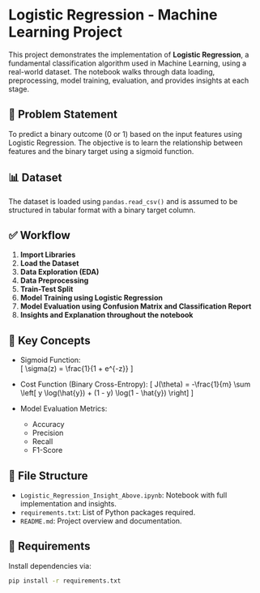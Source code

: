 # Logistic Regression - Machine Learning Project

This project demonstrates the implementation of **Logistic Regression**, a fundamental classification algorithm used in Machine Learning, using a real-world dataset. The notebook walks through data loading, preprocessing, model training, evaluation, and provides insights at each stage.

## 📌 Problem Statement
To predict a binary outcome (0 or 1) based on the input features using Logistic Regression. The objective is to learn the relationship between features and the binary target using a sigmoid function.

## 📊 Dataset
The dataset is loaded using `pandas.read_csv()` and is assumed to be structured in tabular format with a binary target column.

## ✅ Workflow

1. **Import Libraries**
2. **Load the Dataset**
3. **Data Exploration (EDA)**
4. **Data Preprocessing**
5. **Train-Test Split**
6. **Model Training using Logistic Regression**
7. **Model Evaluation using Confusion Matrix and Classification Report**
8. **Insights and Explanation throughout the notebook**

## 🧠 Key Concepts

- Sigmoid Function:  
  \[
  \sigma(z) = \frac{1}{1 + e^{-z}}
  \]

- Cost Function (Binary Cross-Entropy):
  \[
  J(\theta) = -\frac{1}{m} \sum \left[ y \log(\hat{y}) + (1 - y) \log(1 - \hat{y}) \right]
  \]

- Model Evaluation Metrics:
  - Accuracy
  - Precision
  - Recall
  - F1-Score

## 📂 File Structure

- `Logistic_Regression_Insight_Above.ipynb`: Notebook with full implementation and insights.
- `requirements.txt`: List of Python packages required.
- `README.md`: Project overview and documentation.

## 🔧 Requirements

Install dependencies via:

```bash
pip install -r requirements.txt
